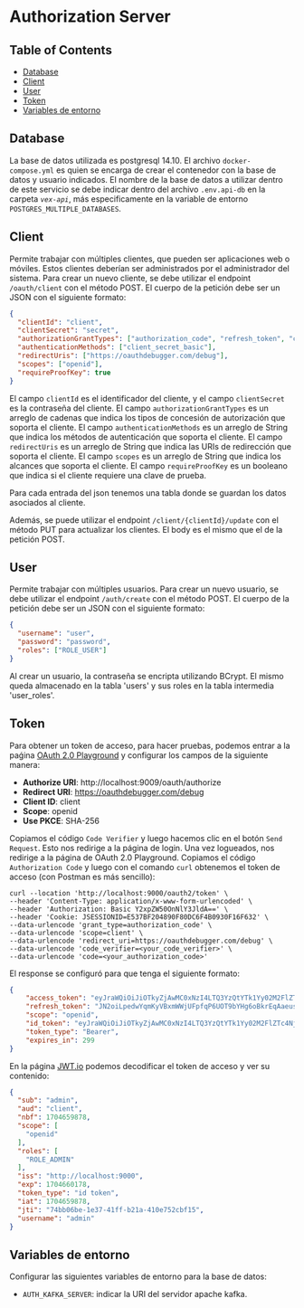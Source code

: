 # Authorization Server

## Table of Contents
- [Database](#database)
- [Client](#client)
- [User](#user)
- [Token](#token)
- [Variables de entorno](#variablesdeentorno)

## Database
La base de datos utilizada es postgresql 14.10. El archivo `docker-compose.yml` es quien se encarga de crear el contenedor con la base de datos y usuario indicados.
El nombre de la base de datos a utilizar dentro de este servicio se debe indicar dentro del archivo `.env.api-db` en la carpeta _`vex-api`_, más especificamente en la
variable de entorno `POSTGRES_MULTIPLE_DATABASES`.

## Client
Permite trabajar con múltiples clientes, que pueden ser aplicaciones web o móviles. Estos clientes
deberían ser administrados por el administrador del sistema. Para crear un nuevo cliente, se debe
utilizar el endpoint `/oauth/client` con el método POST. El cuerpo de la petición debe ser un JSON
con el siguiente formato:
```json
{
  "clientId": "client",
  "clientSecret": "secret",
  "authorizationGrantTypes": ["authorization_code", "refresh_token", "client_credentials"],
  "authenticationMethods": ["client_secret_basic"],
  "redirectUris": ["https://oauthdebugger.com/debug"],
  "scopes": ["openid"],
  "requireProofKey": true
}
```
El campo `clientId` es el identificador del cliente, y el campo `clientSecret` es la contraseña del
cliente. El campo `authorizationGrantTypes` es un arreglo de cadenas que indica los tipos de concesión
de autorización que soporta el cliente. El campo `authenticationMethods` es un arreglo de String que
indica los métodos de autenticación que soporta el cliente. El campo `redirectUris` es un arreglo de
String que indica las URIs de redirección que soporta el cliente. El campo `scopes` es un arreglo de
String que indica los alcances que soporta el cliente. El campo `requireProofKey` es un booleano que
indica si el cliente requiere una clave de prueba.

Para cada entrada del json tenemos una tabla donde se guardan los datos asociados al cliente.

Además, se puede utilizar el endpoint `/client/{clientId}/update` con el método PUT para actualizar los clientes.
El body es el mismo que el de la petición POST.

## User
Permite trabajar con múltiples usuarios. Para crear un nuevo usuario, se debe utilizar el endpoint
`/auth/create` con el método POST. El cuerpo de la petición debe ser un JSON con el siguiente formato:
```json
{
  "username": "user",
  "password": "password",
  "roles": ["ROLE_USER"]
}
```
Al crear un usuario, la contraseña se encripta utilizando BCrypt. El mismo queda almacenado en la tabla 'users'
y sus roles en la tabla intermedia 'user_roles'.

## Token
Para obtener un token de acceso, para hacer pruebas, podemos entrar a la paǵina [OAuth 2.0 Playground](https://oauthdebugger.com/)
y configurar los campos de la siguiente manera:
- **Authorize URI**: http://localhost:9009/oauth/authorize
- **Redirect URI**: https://oauthdebugger.com/debug
- **Client ID**: client
- **Scope**: openid
- **Use PKCE**: SHA-256

Copiamos el código `Code Verifier` y luego hacemos clic en el botón `Send Request`. Esto nos redirige a la página de login.
Una vez logueados, nos redirige a la página de OAuth 2.0 Playground. Copiamos el código `Authorization Code` y luego
con el comando `curl` obtenemos el token de acceso (con Postman es más sencillo):
```shell
curl --location 'http://localhost:9000/oauth2/token' \
--header 'Content-Type: application/x-www-form-urlencoded' \
--header 'Authorization: Basic Y2xpZW50OnNlY3JldA==' \
--header 'Cookie: JSESSIONID=E537BF204890F80DC6F4B0930F16F632' \
--data-urlencode 'grant_type=authorization_code' \
--data-urlencode 'scope=client' \
--data-urlencode 'redirect_uri=https://oauthdebugger.com/debug' \
--data-urlencode 'code_verifier=<your_code_verifier>' \
--data-urlencode 'code=<your_authorization_code>'
```

El response se configuró para que tenga el siguiente formato:
```json
{
    "access_token": "eyJraWQiOiJiOTkyZjAwMC0xNzI4LTQ3YzQtYTk1Yy02M2FlZTc4Njc5NTkiLCJhbGciOiJSUzI1NiJ9.eyJzdWIiOiJhZG1pbiIsImF1ZCI6ImNsaWVudCIsIm5iZiI6MTcwNDY1OTg3OCwic2NvcGUiOlsib3BlbmlkIl0sInJvbGVzIjpbIlJPTEVfQURNSU4iXSwiaXNzIjoiaHR0cDovL2xvY2FsaG9zdDo5MDAwIiwiZXhwIjoxNzA0NjYwMTc4LCJ0b2tlbl90eXBlIjoiYWNjZXNzIHRva2VuIiwiaWF0IjoxNzA0NjU5ODc4LCJqdGkiOiI3NGJiMDZiZS0xZTM3LTQxZmYtYjIxYS00MTBlNzUyY2JmMTUiLCJ1c2VybmFtZSI6ImFkbWluIn0.dd1FiZdzO0QEma97Ot3ckgfjS2TBemXnN5DMMAQkoqWsQqQ6s7vACqbGBvCzkqBRyNUF1aYXT3ksl97WBCrAIIvsn1C4tUVgVZn4fTMfqcugs5h7ts7BOWaAIoESEyUrdWtafIbWlMAjCP1QBKpD3BGpQycZmleNtwZid1m2388jw2Ak1vByeF-Eo8iLzXQTwMn9cEgUvbsDMq76ra6AV7wqDiyIY43zSR3tBP77qlmE2QRvsQMQSRkMJs0ijt3xoCbDSuqSaFrZnfNDhUsQGkdndRxpVDM6RebABgCNmqjVmFxV7A0JrvehBAyH47e3MCcAyvgpzKdVlZfBd5ggXg",
    "refresh_token": "JN2oiLpedwYqmKyVBxmWWjUFpfqP6UOT9bYHg6oBkrEqAaeuseRxyf2qjKjjhxvttDt98i6pzWtHpaRFSWqNPf4URqTpwIexTBKq4mjPAq2dXNlXFBC4ShMbGJBkVViT",
    "scope": "openid",
    "id_token": "eyJraWQiOiJiOTkyZjAwMC0xNzI4LTQ3YzQtYTk1Yy02M2FlZTc4Njc5NTkiLCJhbGciOiJSUzI1NiJ9.eyJzdWIiOiJhZG1pbiIsImF1ZCI6ImNsaWVudCIsImF6cCI6ImNsaWVudCIsImF1dGhfdGltZSI6MTcwNDY1OTg2OSwiaXNzIjoiaHR0cDovL2xvY2FsaG9zdDo5MDAwIiwiZXhwIjoxNzA0NjYxNjc4LCJ0b2tlbl90eXBlIjoiaWQgdG9rZW4iLCJpYXQiOjE3MDQ2NTk4NzgsIm5vbmNlIjoieTg1aGtnbzliNSIsImp0aSI6ImJlMjliNjFlLWUzNTQtNDY2NC05ZmY3LTg3NTg5YmI0YzIyOCIsInNpZCI6IjMwdktPblBiSU1YOFhTRV9fbG5sNzV3czhCZmJ2VFBJcFZKSXR0M1hGN0EifQ.fI4zZqLwpqj_HG1gY_mkiMwoRA1LIjcie2YRvSv8VyNzpoXhpAgwL1GKZZZHHHaLfzK0fPJBW09A5MXjATS9oKt1c51hzOZSYCd0casZWVblkrL7tJShV7M8jSBPF8mKW_cch8P5_DOx-EbCJIOKlOoLTa7mFB3cQFfZzK4T02Us7A_99TjUwu1J0NgrkqIpWAoAqubOidD0NqtTpapQgQkHyWoBPVpxunD8E12e2lAJwdpYALCzBQM9Ic2oJ8Y7znBiVFQWGiyNPi7xiOJtFwvPOLWi1tuZA4mMgH-9JVYPUt0QBcATWZJhMVKYAdCTngS1DPh64-9SA1SOqp2yJQ",
    "token_type": "Bearer",
    "expires_in": 299
}
```

En la página [JWT.io](https://jwt.io/) podemos decodificar el token de acceso y ver su contenido:
```json
{
  "sub": "admin",
  "aud": "client",
  "nbf": 1704659878,
  "scope": [
    "openid"
  ],
  "roles": [
    "ROLE_ADMIN"
  ],
  "iss": "http://localhost:9000",
  "exp": 1704660178,
  "token_type": "id token",
  "iat": 1704659878,
  "jti": "74bb06be-1e37-41ff-b21a-410e752cbf15",
  "username": "admin"
}
```

## Variables de entorno
Configurar las siguientes variables de entorno para la base de datos:
- `AUTH_KAFKA_SERVER`: indicar la URI del servidor apache kafka.
